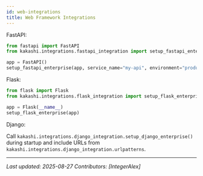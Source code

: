 ```yaml
---
id: web-integrations
title: Web Framework Integrations
---
```


FastAPI:

```python
from fastapi import FastAPI
from kakashi.integrations.fastapi_integration import setup_fastapi_enterprise

app = FastAPI()
setup_fastapi_enterprise(app, service_name="my-api", environment="production")
```

Flask:

```python
from flask import Flask
from kakashi.integrations.flask_integration import setup_flask_enterprise

app = Flask(__name__)
setup_flask_enterprise(app)
```

Django:

Call `kakashi.integrations.django_integration.setup_django_enterprise()` during startup and include URLs from
`kakashi.integrations.django_integration.urlpatterns`.

---

*Last updated: 2025-08-27*
*Contributors: [IntegerAlex]*

